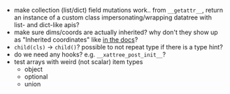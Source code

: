 - make collection (list/dict) field mutations work.. from `__getattr__`, return an instance of a custom class impersonating/wrapping datatree with list- and dict-like apis?
- make sure dims/coords are actually inherited? why don't they show up as "Inherited coordinates" like [in the docs](https://docs.xarray.dev/en/stable/user-guide/hierarchical-data.html#coordinate-inheritance)?
- `child(cls)` -> `child()`? possible to not repeat type if there is a type hint?
- do we need any hooks? e.g. `__xattree_post_init__`?
- test arrays with weird (not scalar) item types 
    - object
    - optional
    - union